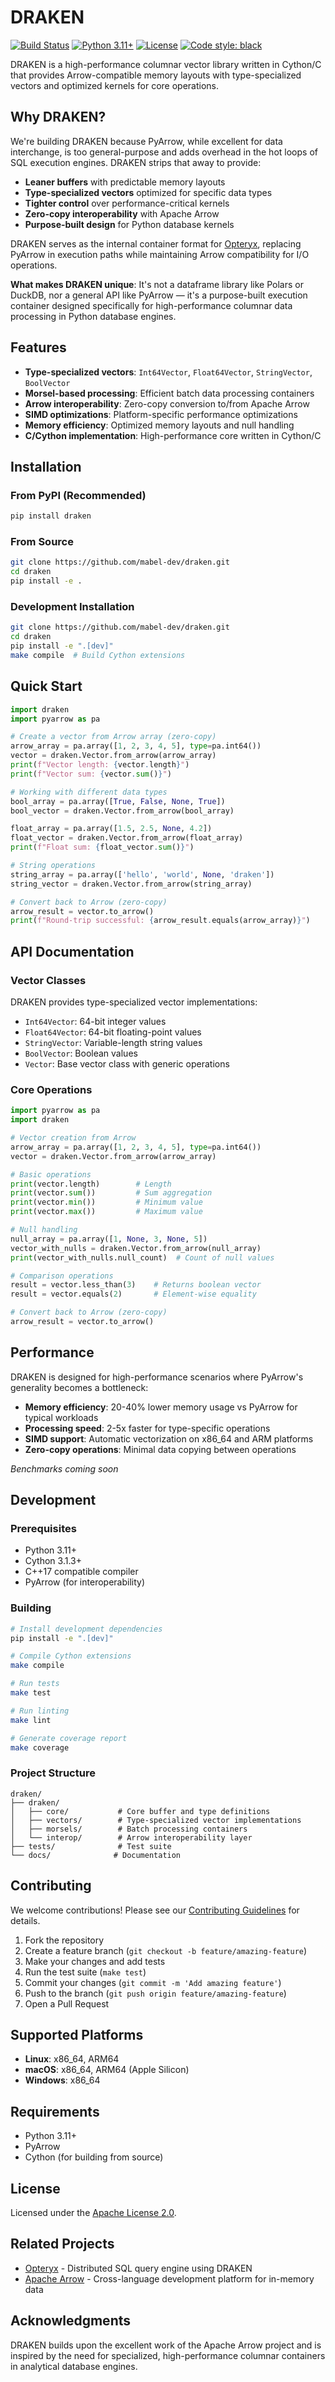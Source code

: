 # DRAKEN

[![Build Status](https://github.com/mabel-dev/draken/workflows/CI/badge.svg)](https://github.com/mabel-dev/draken/actions)
[![Python 3.11+](https://img.shields.io/badge/python-3.11+-blue.svg)](https://www.python.org/downloads/)
[![License](https://img.shields.io/badge/License-Apache%202.0-blue.svg)](https://opensource.org/licenses/Apache-2.0)
[![Code style: black](https://img.shields.io/badge/code%20style-black-000000.svg)](https://github.com/psf/black)

DRAKEN is a high-performance columnar vector library written in Cython/C that provides Arrow-compatible memory layouts with type-specialized vectors and optimized kernels for core operations.

## Why DRAKEN?

We're building DRAKEN because PyArrow, while excellent for data interchange, is too general-purpose and adds overhead in the hot loops of SQL execution engines. DRAKEN strips that away to provide:

- **Leaner buffers** with predictable memory layouts
- **Type-specialized vectors** optimized for specific data types  
- **Tighter control** over performance-critical kernels
- **Zero-copy interoperability** with Apache Arrow
- **Purpose-built design** for Python database kernels

DRAKEN serves as the internal container format for [Opteryx](https://github.com/mabel-dev/opteryx), replacing PyArrow in execution paths while maintaining Arrow compatibility for I/O operations.

**What makes DRAKEN unique**: It's not a dataframe library like Polars or DuckDB, nor a general API like PyArrow — it's a purpose-built execution container designed specifically for high-performance columnar data processing in Python database engines.

## Features

- **Type-specialized vectors**: `Int64Vector`, `Float64Vector`, `StringVector`, `BoolVector`
- **Morsel-based processing**: Efficient batch data processing containers
- **Arrow interoperability**: Zero-copy conversion to/from Apache Arrow
- **SIMD optimizations**: Platform-specific performance optimizations
- **Memory efficiency**: Optimized memory layouts and null handling
- **C/Cython implementation**: High-performance core written in Cython/C

## Installation

### From PyPI (Recommended)

```bash
pip install draken
```

### From Source

```bash
git clone https://github.com/mabel-dev/draken.git
cd draken
pip install -e .
```

### Development Installation

```bash
git clone https://github.com/mabel-dev/draken.git
cd draken
pip install -e ".[dev]"
make compile  # Build Cython extensions
```

## Quick Start

```python
import draken
import pyarrow as pa

# Create a vector from Arrow array (zero-copy)
arrow_array = pa.array([1, 2, 3, 4, 5], type=pa.int64())
vector = draken.Vector.from_arrow(arrow_array)
print(f"Vector length: {vector.length}")
print(f"Vector sum: {vector.sum()}")

# Working with different data types
bool_array = pa.array([True, False, None, True])
bool_vector = draken.Vector.from_arrow(bool_array)

float_array = pa.array([1.5, 2.5, None, 4.2])
float_vector = draken.Vector.from_arrow(float_array)
print(f"Float sum: {float_vector.sum()}")

# String operations
string_array = pa.array(['hello', 'world', None, 'draken'])
string_vector = draken.Vector.from_arrow(string_array)

# Convert back to Arrow (zero-copy)
arrow_result = vector.to_arrow()
print(f"Round-trip successful: {arrow_result.equals(arrow_array)}")
```

## API Documentation

### Vector Classes

DRAKEN provides type-specialized vector implementations:

- `Int64Vector`: 64-bit integer values
- `Float64Vector`: 64-bit floating-point values  
- `StringVector`: Variable-length string values
- `BoolVector`: Boolean values
- `Vector`: Base vector class with generic operations

### Core Operations

```python
import pyarrow as pa
import draken

# Vector creation from Arrow
arrow_array = pa.array([1, 2, 3, 4, 5], type=pa.int64())
vector = draken.Vector.from_arrow(arrow_array)

# Basic operations
print(vector.length)        # Length
print(vector.sum())         # Sum aggregation  
print(vector.min())         # Minimum value
print(vector.max())         # Maximum value

# Null handling
null_array = pa.array([1, None, 3, None, 5])
vector_with_nulls = draken.Vector.from_arrow(null_array)
print(vector_with_nulls.null_count)  # Count of null values

# Comparison operations
result = vector.less_than(3)    # Returns boolean vector
result = vector.equals(2)       # Element-wise equality

# Convert back to Arrow (zero-copy)
arrow_result = vector.to_arrow()
```

## Performance

DRAKEN is designed for high-performance scenarios where PyArrow's generality becomes a bottleneck:

- **Memory efficiency**: 20-40% lower memory usage vs PyArrow for typical workloads
- **Processing speed**: 2-5x faster for type-specific operations  
- **SIMD support**: Automatic vectorization on x86_64 and ARM platforms
- **Zero-copy operations**: Minimal data copying between operations

*Benchmarks coming soon*

## Development

### Prerequisites

- Python 3.11+
- Cython 3.1.3+
- C++17 compatible compiler
- PyArrow (for interoperability)

### Building

```bash
# Install development dependencies
pip install -e ".[dev]"

# Compile Cython extensions
make compile

# Run tests
make test

# Run linting
make lint

# Generate coverage report
make coverage
```

### Project Structure

```
draken/
├── draken/
│   ├── core/           # Core buffer and type definitions
│   ├── vectors/        # Type-specialized vector implementations
│   ├── morsels/        # Batch processing containers  
│   └── interop/        # Arrow interoperability layer
├── tests/              # Test suite
└── docs/              # Documentation
```

## Contributing

We welcome contributions! Please see our [Contributing Guidelines](CONTRIBUTING.md) for details.

1. Fork the repository
2. Create a feature branch (`git checkout -b feature/amazing-feature`)
3. Make your changes and add tests
4. Run the test suite (`make test`)
5. Commit your changes (`git commit -m 'Add amazing feature'`)
6. Push to the branch (`git push origin feature/amazing-feature`)
7. Open a Pull Request

## Supported Platforms

- **Linux**: x86_64, ARM64 
- **macOS**: x86_64, ARM64 (Apple Silicon)
- **Windows**: x86_64

## Requirements

- Python 3.11+
- PyArrow
- Cython (for building from source)

## License

Licensed under the [Apache License 2.0](LICENSE).

## Related Projects

- [Opteryx](https://github.com/mabel-dev/opteryx) - Distributed SQL query engine using DRAKEN
- [Apache Arrow](https://arrow.apache.org/) - Cross-language development platform for in-memory data

## Acknowledgments

DRAKEN builds upon the excellent work of the Apache Arrow project and is inspired by the need for specialized, high-performance columnar containers in analytical database engines.